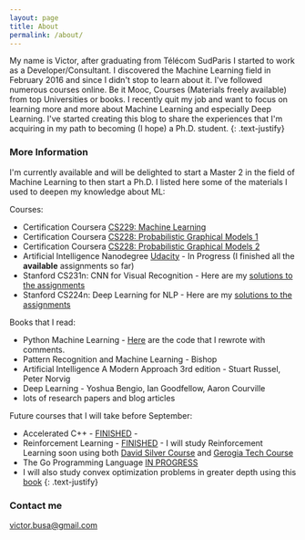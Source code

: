 ```yaml
---
layout: page
title: About
permalink: /about/
---
```


My name is Victor, after graduating from Télécom SudParis I started to work as a Developer/Consultant. I discovered the Machine Learning field in February 2016 and since I didn't stop to learn about it. I've followed numerous courses online. Be it Mooc, Courses (Materials freely available) from top Universities or books. I recently quit my job and want to focus on learning more and more about Machine Learning and especially Deep Learning. I've started creating this blog to share the experiences that I'm acquiring in my path to becoming (I hope) a Ph.D. student.
{: .text-justify}

### More Information
I'm currently available and will be delighted to start a Master 2 in the field of Machine Learning to then start a Ph.D. I listed here some of the materials I used to deepen my knowledge about ML:

Courses:
- Certification Coursera [CS229: Machine Learning](https://www.coursera.org/account/accomplishments/verify/P6YMNE6EN3HM "Certification ML")
- Certification Coursera [CS228: Probabilistic Graphical Models 1](https://www.coursera.org/account/accomplishments/verify/ALATNRU8JTFX "Certification PGM 1")
- Certification Coursera [CS228: Probabilistic Graphical Models 2](https://www.coursera.org/account/accomplishments/certificate/ZZ65ZDATAY3F "Certification PGM 2")
- Artificial Intelligence Nanodegree [Udacity](https://www.udacity.com/course/artificial-intelligence-nanodegree--nd889 "Certification AIND") - In Progress (I finished all the **available** assignments so far)
- Stanford CS231n: CNN for Visual Recognition - Here are my [solutions to the assignments](https://github.com/Twice22/CS231n-solutions "My solutions")
- Stanford CS224n: Deep Learning for NLP - Here are my [solutions to the assignments](https://github.com/Twice22/CS224n-solutions "My solutions")

Books that I read:
- Python Machine Learning - [Here](https://github.com/Twice22/PythonMachineLearning) are the code that I rewrote with comments.
- Pattern Recognition and Machine Learning - Bishop
- Artificial Intelligence A Modern Approach 3rd edition - Stuart Russel, Peter Norvig
- Deep Learning - Yoshua Bengio, Ian Goodfellow, Aaron Courville
- lots of research papers and blog articles

Future courses that I will take before September:
- Accelerated C++ - [FINISHED](https://github.com/Twice22/acceleratedcpp "Accelerated C++") -
- Reinforcement Learning - [FINISHED](https://twice22.github.io/reinforcement-learning/) - I will study Reinforcement Learning soon using both [David Silver Course](https://www.youtube.com/watch?v=2pWv7GOvuf0) and [Gerogia Tech Course](https://www.udacity.com/course/reinforcement-learning--ud600)
- The Go Programming Language [IN PROGRESS](https://github.com/Twice22/GoTutorials)
- I will also study convex optimization problems in greater depth using this [book](http://stanford.edu/~boyd/cvxbook/bv_cvxbook.pdf)
{: .text-justify}


### Contact me
[victor.busa@gmail.com](mailto:victor.busa@gmail.com)
